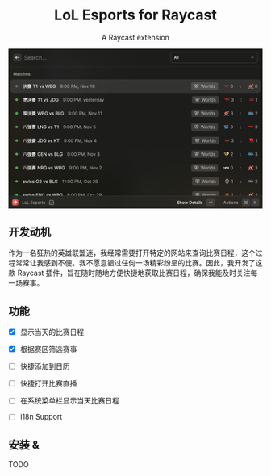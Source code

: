 <br>
<br>

<h1 align="center">LoL Esports for Raycast</sup></h1>

<p align="center">
A Raycast extension 
</p>

<img width="862" align="center" src="./metadata/Screenshot1.png">

## 开发动机

作为一名狂热的英雄联盟迷，我经常需要打开特定的网站来查询比赛日程，这个过程常常让我感到不便。我不愿意错过任何一场精彩纷呈的比赛。因此，我开发了这款 Raycast 插件，旨在随时随地方便快捷地获取比赛日程，确保我能及时关注每一场赛事。

## 功能
- [x] 显示当天的比赛日程
- [x] 根据赛区筛选赛事
- [ ] 快捷添加到日历
- [ ] 快捷打开比赛直播
- [ ] 在系统菜单栏显示当天比赛日程
- [ ] i18n Support


## 安装 & 

TODO